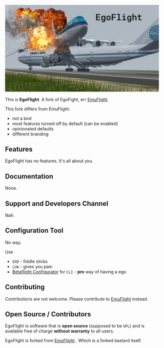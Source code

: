 ![EgoFlight](.github/EgoFlight.png)

This is **EgoFlight**. A fork of EgoFight, err [EmuFlight](https://github.com/emuflight/EmuFlight).

This fork differs from EmuFlight:

 * not a bird
 * most features turned off by default (can be enabled)
 * opinionated defaults
 * different branding

## Features

EgoFlight has no features. It's all about you.

## Documentation

None.

## Support and Developers Channel

Nah.

## Configuration Tool

No way.

Use

 * `OSD` - fiddle sticks
 * `LUA` - gives you pain
 * [Betaflight Configurator](https://github.com/betaflight/betaflight-configurator) for `CLI` - **pro** way of having a ego

## Contributing

Contributions are not welcome. Please contribute to [EmuFlight](https://github.com/emuflight/EmuFlight) instead.

## Open Source / Contributors

EgoFlight is software that is **open source** (supposed to be `GPL`) and is available free of charge **without warranty** to all users.

EgoFlight is forked from [EmuFlight](https://github.com/emuflight/EmuFlight).. Which is a forked bastard itself.
